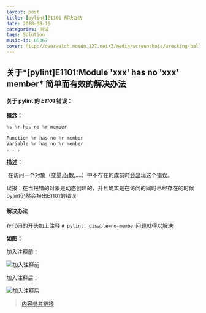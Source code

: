 ```yaml
---
layout: post
title: [pylint]E1101 解决办法
date: 2018-08-16
categories: 测试
tags: Solution
music-id: 86367
cover: http://overwatch.nosdn.127.net/2/media/screenshots/wrecking-ball-screenshot-01-big.jpg
---
```


## 关于*[pylint]E1101:Module 'xxx' has no 'xxx' member* 简单而有效的解决办法

#### 关于 pylint 的 *E1101* 错误：

**概念：**

```python
%s %r has no %r member

Function %r has no %r member
Variable %r has no %r member
. . .
```

**描述：**

​	在访问一个对象（变量,函数,....）中不存在的成员时会出现这个错误。

​	误报：在当报错的对象是动态创建的，并且确实是在访问的同时已经存在的时候pylint仍然会报出E1101的错误

#### 解决办法

在代码的开头加上注释 `# pylint: disable=no-member`问题就得以解决

**如图：**

加入注释前：

![加入注释前](/home/null/Desktop/深度截图_选择区域_20180816144643.png)

加入注释后：

![加入注释后](/home/null/Desktop/深度截图_选择区域_20180816144954.png)

> [内容参考链接]("http://pylint-messages.wikidot.com/messages:e1101")
>

